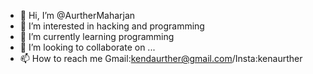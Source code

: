 - 👋 Hi, I’m @AurtherMaharjan
- 👀 I’m interested in hacking and programming
- 🌱 I’m currently learning programming
- 💞️ I’m looking to collaborate on ...
- 📫 How to reach me Gmail:kendaurther@gmail.com/Insta:kenaurther

<!---
AurtherMaharjan/AurtherMaharjan is a ✨ special ✨ repository because its `README.md` (this file) appears on your GitHub profile.
You can click the Preview link to take a look at your changes.
--->
